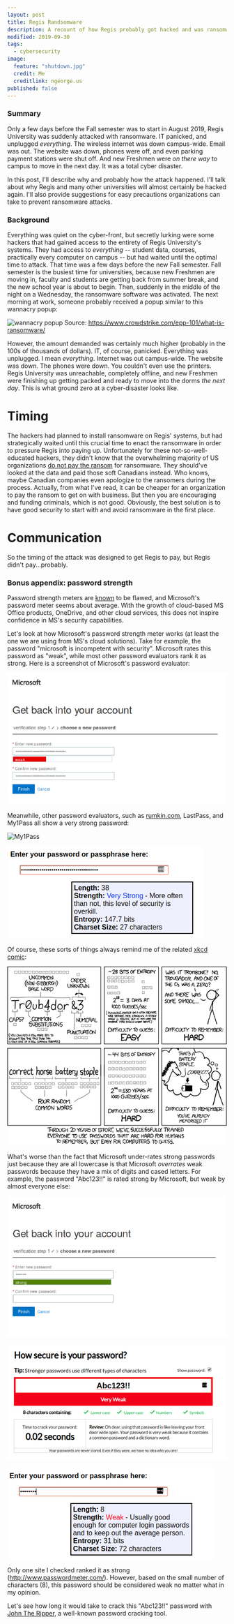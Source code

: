 ```yaml
---
layout: post
title: Regis Randsomware
description: A recount of how Regis probably got hacked and was ransomwared.
modified: 2019-09-30
tags:
  - cybersecurity
image:
  feature: "shutdown.jpg"
  credit: Me
  creditlink: ngeorge.us
published: false
---
```


### Summary
Only a few days before the Fall semester was to start in August 2019, Regis University was suddenly attacked with ransomware.  IT panicked, and unplugged *everything*.  The wireless internet was down campus-wide.  Email was out.  The website was down, phones were off, and even parking payment stations were shut off.  And new Freshmen were *on there way* to campus to move in the next day.  It was a total cyber disaster.

In this post, I'll describe why and probably how the attack happened.  I'll talk about why Regis and many other universities will almost certainly be hacked again.  I'll also provide suggestions for easy precautions organizations can take to prevent ransomware attacks.

<!--more-->

### Background

Everything was quiet on the cyber-front, but secretly lurking were some hackers that had gained access to the entirety of Regis University's systems.  They had access to *everything* -- student data, courses, practically every computer on campus -- but had waited until the optimal time to attack.  That time was a few days before the new Fall semester.  Fall semester is the busiest time for universities, because new Freshmen are moving in, faculty and students are getting back from summer break, and the new school year is about to begin.  Then, suddenly in the middle of the night on a Wednesday, the ransomware software was activated.  The next morning at work, someone probably received a popup similar to this wannacry popup:

![wannacry popup](wannacry.jpg)
Source: https://www.crowdstrike.com/epp-101/what-is-ransomware/

However, the amount demanded was certainly much higher (probably in the 100s of thousands of dollars).  IT, of course, panicked.  Everything was unplugged.  I mean *everything*.  Internet was out campus-wide.  The website was down.  The phones were down.  You couldn't even use the printers.  Regis University was unreachable, completely offline, and new Freshmen were finishing up getting packed and ready to move into the dorms *the next day*.  This is what ground zero at a cyber-disaster looks like.

# Timing
The hackers had planned to install ransomware on Regis' systems, but had strategically waited until this crucial time to enact the ransomware in order to pressure Regis into paying up.  Unfortunately for these not-so-well-educated hackers, they didn't know that the overwhelming majority of US organizations [do not pay the ransom](https://www.malwarebytes.com/pdf/white-papers/UnderstandingTheDepthOfRansomwareIntheUS.pdf) for ransomware.  They should've looked at the data and paid those soft Canadians instead.  Who knows, maybe Canadian companies even apologize to the ransomers during the process.  Actually, from what I've read, it can be cheaper for an organization to pay the ransom to get on with business.  But then you are encouraging and funding criminals, which is not good.  Obviously, the best solution is to have good security to start with and avoid ransomware in the first place.

# Communication
So the timing of the attack was designed to get Regis to pay, but Regis didn't pay...probably.


### Bonus appendix: password strength

Password strength meters are [known](https://nakedsecurity.sophos.com/2015/03/02/why-you-cant-trust-password-strength-meters/) to be flawed, and Microsoft's password meter seems about average.  With the growth of cloud-based MS Office products, OneDrive, and other cloud services, this does not inspire confidence in MS's security capabilities.

Let's look at how Microsoft's password strength meter works (at least the one we are using from MS's cloud solutions).  Take for example, the password "microsoft is incompetent with security".  Microsoft rates this password as "weak", while most other password evaluators rank it as strong.  Here is a screenshot of Microsoft's password evaluator:

![MS password evaluator](images/ms_password_evaluator.png)

Meanwhile, other password evaluators, such as [rumkin.com](http://www.rumkin.com), LastPass, and My1Pass all show a very strong password:


![My1Pass](images/my1pass.png)

![rumkin](images/rumkin.png)


Of course, these sorts of things always remind me of the related [xkcd comic](https://xkcd.com/936/):

![xkcd password](images/password_strength.png)

What's worse than the fact that Microsoft under-rates strong passwords just because they are all lowercase is that Microsoft *overrates* weak passwords because they have a mix of digits and cased letters.  For example, the password "Abc123!!" is rated strong by Microsoft, but weak by almost everyone else:

![MS password](images/ms_pw.png)

![weak password](images/weak_pw.png)

![weak password rumkin](images/weak_pw_rumkin.png)

Only one site I checked ranked it as strong (http://www.passwordmeter.com/).  However, based on the small number of characters (8), this password should be considered weak no matter what in my opinion.

Let's see how long it would take to crack this "Abc123!!" password with [John The Ripper](https://www.openwall.com/john/), a well-known password cracking tool.
